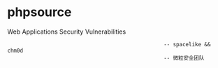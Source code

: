 # phpsource
Web Applications Security Vulnerabilities



                                                      -- spacelike && chm0d
                                                      -- 微粒安全团队

